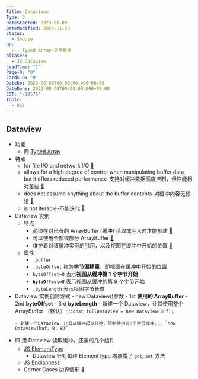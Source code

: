 ```yaml
---
Title: Dataviews
Type: D
DateStarted: 2023-08-09
DateModified: 2023-11-28
status:
  - Snooze
Up:
  - - Typed Array-定型数组
aliases:
  - JS Dataview
LeadTime: "1"
Page-D: "0"
Cards-D: "0"
DateDo: 2023-08-08T00:00:00.000+08:00
DateDone: 2023-08-08T00:00:00.000+08:00
EST: "-19576"
Topic:
  - DS+
---
```


## Dataview

- 功能
  - 同 [Typed Array](Typed%20Array-定型数组.md)
- 特点
  - for file I/O and network I/O [📌](obsidian://jump-to-pdf?id=ProJS-EN&annotate=79c3f16c-f7ae-5d44)
  - allows for a high degree of control when manipulating buffer data, but it offers reduced performance-支持对缓冲数据高度控制，但性能相对差些 [📌](obsidian://jump-to-pdf?id=ProJS-EN&annotate=9495318c-d3ef-35ce)
  - does not assume anything about the buffer contents-对缓冲内容无预设 [📌](obsidian://jump-to-pdf?id=ProJS-EN&annotate=e893ee4f-a627-9a34)
  - is not iterable-不能迭代 [📌](obsidian://jump-to-pdf?id=ProJS-EN&annotate=32a1e34c-39a8-2cf2)
- Dataview 实例
  - 特点
    - 必须在对已有的 ArrayBuffer (缓冲) 读取或写入时才能创建 [📌](obsidian://jump-to-pdf?id=ProJS-ZN&annotate=d8d32404-53b2-e0b4)
    - 可以使用全部或部分 ArrayBuffer [📌](obsidian://jump-to-pdf?id=ProJS-ZN&annotate=5af96120-9f11-d595)
    - 维护着对该缓冲实例的引用，以及视图在缓冲中开始的位置 [📌](obsidian://jump-to-pdf?id=ProJS-ZN&annotate=6e19ce86-9f53-715b)
  - 属性
    - `.buffer`
    - `.byteOffset` 称为**字节偏移量**，即视图在缓冲中开始的位置
    - `byteOffset=0` 表示**视图从缓冲第 1 个字节开始**
    - **`byteOffset=8`** 表示视图从缓冲的第 9 个字节开始
    - `.byteLength` 表示视图字节长度
- Dataview 实例创建方式 - new Dataview()参数 - 1st **使用的 ArrayBuffer** - 2nd **byteOffset** - 3rd **byteLength** - 新建一个 Dataview，让其使用整个 ArrayBuffer （默认）;;;`const fullDataView = new Dataview(buf);`
  <!--SR:!2023-08-21,6,250!2023-08-22,7,250-->
      - 新建一个Dataview，让其从缓冲起点开始，限制使用前8个字节缓冲;;; `new Dataview(buf, 0, 8)`
  <!--SR:!2023-08-23,8,250!2023-08-24,9,250-->
- 🟨 用 Dataview 读取缓冲，还需的几个组件
  - [JS ElementType](ElementType.md)
    - Dataview 针对每种 ElementType 均暴露了 `get`, `set` 方法
  - [JS Endianness](Endianness%20字节序.md)
  - Corner Cases 边界情形 [📌](obsidian://jump-to-pdf?id=ProJS-EN&annotate=167a2ccf-016b-39fc)
